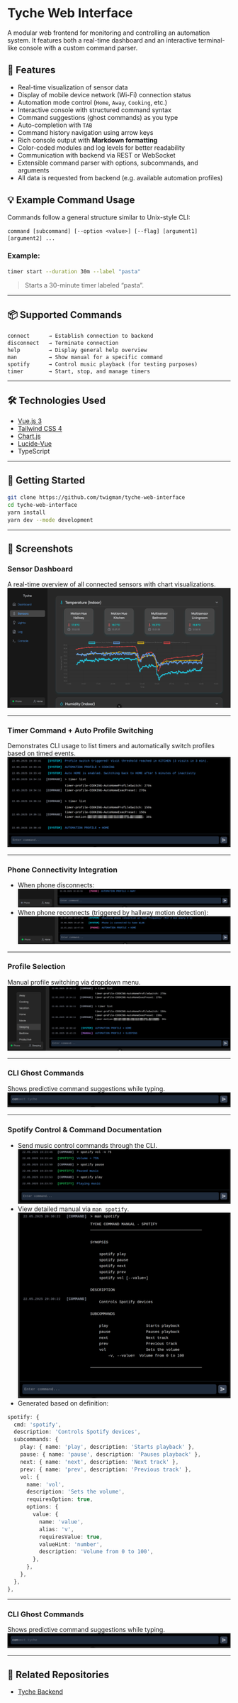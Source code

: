# Tyche Web Interface

A modular web frontend for monitoring and controlling an automation system. It features both a real-time dashboard and an interactive terminal-like console with a custom command parser.

## 🔧 Features

- Real-time visualization of sensor data
- Display of mobile device network (Wi-Fi) connection status
- Automation mode control (`Home`, `Away`, `Cooking`, etc.)
- Interactive console with structured command syntax
- Command suggestions (ghost commands) as you type
- Auto-completion with `TAB`
- Command history navigation using arrow keys
- Rich console output with **Markdown formatting**
- Color-coded modules and log levels for better readability
- Communication with backend via REST or WebSocket
- Extensible command parser with options, subcommands, and arguments
- All data is requested from backend (e.g. available automation profiles)

## 💡 Example Command Usage

Commands follow a general structure similar to Unix-style CLI:

```
command [subcommand] [--option <value>] [--flag] [argument1] [argument2] ...
```

### Example:
```bash
timer start --duration 30m --label "pasta"
```

> Starts a 30-minute timer labeled “pasta”.

---

## 📦 Supported Commands

```
connect      → Establish connection to backend
disconnect   → Terminate connection
help         → Display general help overview
man          → Show manual for a specific command
spotify      → Control music playback (for testing purposes)
timer        → Start, stop, and manage timers
```

---

## 🛠️ Technologies Used

- [Vue.js 3](https://vuejs.org/)
- [Tailwind CSS 4](https://tailwindcss.com/)
- [Chart.js](https://www.chartjs.org/)
- [Lucide-Vue](https://lucide.dev/icons)
- TypeScript

---

## 🚀 Getting Started

```bash
git clone https://github.com/twigman/tyche-web-interface
cd tyche-web-interface
yarn install
yarn dev --mode development
```

---

## 📸 Screenshots

### Sensor Dashboard
A real-time overview of all connected sensors with chart visualizations.
![Sensor Dashboard](./img/ui_2025-03-12.jpg)

---

### Timer Command + Auto Profile Switching
Demonstrates CLI usage to list timers and automatically switch profiles based on timed events.
![auto_profile](./img/ui_cli_auto_profile.jpg)

---

### Phone Connectivity Integration
- When phone disconnects:
  ![phone_disconnect](./img/ui_cli_phone_disconnected.jpg)
- When phone reconnects (triggered by hallway motion detection):
  ![phone_connect_burst](./img/ui_cli_phone_connect_burst.jpg)

---

### Profile Selection
Manual profile switching via dropdown menu.
![profile_selection](./img/ui_profile_selection.jpg)

---

### CLI Ghost Commands
Shows predictive command suggestions while typing.
![ghost_command](./img/ui_ghost_text.jpg)

---

### Spotify Control & Command Documentation
- Send music control commands through the CLI.
  ![spotify_command](./img/ui_cli_spotify.jpg)
- View detailed manual via `man spotify`.
  ![spotify_man](./img/ui_cli_man_spotify.jpg)
- Generated based on definition:
```ts
spotify: {
  cmd: 'spotify',
  description: 'Controls Spotify devices',
  subcommands: {
    play: { name: 'play', description: 'Starts playback' },
    pause: { name: 'pause', description: 'Pauses playback' },
    next: { name: 'next', description: 'Next track' },
    prev: { name: 'prev', description: 'Previous track' },
    vol: {
      name: 'vol',
      description: 'Sets the volume',
      requiresOption: true,
      options: {
        value: {
          name: 'value',
          alias: 'v',
          requiresValue: true,
          valueHint: 'number',
          description: 'Volume from 0 to 100',
        },
      },
    },
  },
},
```

---

### CLI Ghost Commands
Shows predictive command suggestions while typing.
![ghost_command](./img/ui_ghost_text.jpg)

---

## 🔗 Related Repositories

- [Tyche Backend](https://github.com/Twigman/tyche)

